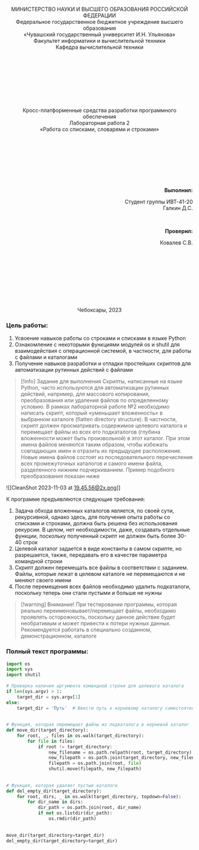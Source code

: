 <div>
<p align="center" style="font-size=14pt; font-weight: bolder;">МИНИСТЕРСТВО НАУКИ И ВЫСШЕГО ОБРАЗОВАНИЯ РОССИЙСКОЙ ФЕДЕРАЦИИ
<br>
Федеральное государственное бюджетное учреждение высшего образования
<br>
«Чувашский государственный университет И.Н. Ульянова»
<br>
Факультет информатики и вычислительной техники 
<br>
Кафедра вычислительной техники
<br> <br> <br> <br> <br> <br> <br><br> <br> <br>
Кросс-платформенные средства разработки программного обеспечения
<br>
Лабораторная работа 2
<br>
«Работа со списками, словарями и строками»
</p>

<br> <br> <br> <br><br> <br><br>

<span>
<p align="right" style="font-size=14pt; font-weight: bolder;">Выполнил:</p>
<p align="right" style="font-size=14pt;">Студент группы ИВТ-41-20 <br>
Галкин Д.С.
</p>
</span> <br>

<span>
<p align="right" style="font-size=14pt; font-weight: bolder;">Проверил:</p>
<p align="right" style="font-size=14pt;">Ковалев С.B.</p>
</span>

<br> <br>
<br> <br>
<br> <br>
<br> <br>
<p align="center" style="font-size=10pt;">Чебоксары, 2023</p>
<div style="page-break-after:always;  visibility:hidden"></div>
</div>

### Цель работы:

1. Усвоение навыков работы со строками и списками в языке Python
2. Ознакомление с некоторыми функциями модулей os и shutil для взаимодействия с операционной системой, в частности, для работы с файлами и каталогами
3. Получение навыков разработки и отладки простейших скриптов для автоматизации рутинных действий с файлами

> [!info] Задание для выполнения
> Скрипты, написанные на языке Python, часто используются для автоматизации рутинных действий, например, для массового копирования, преобразования или удаления файлов по определенному условию.
> В рамках лабораторной работе №2 необходимо написать скрипт, который «уменьшает вложенность» в выбранном каталоге (flatten directory structure). В частности, скрипт должен просматривать содержимое целевого каталога и перемещает файлы из всех его подкаталогов (глубина вложенности может быть произвольной) в этот каталог. При этом имена файлов меняются таким образом, чтобы избежать совпадающих имен и отразить их предыдущее расположение. Новые имена файлов состоят из последовательного перечисления всех промежуточных каталогов и самого имени файла, разделенного нижним подчеркиванием. Пример подобного преобразования показан ниже

![[CleanShot 2023-11-03 at 19.45.56@2x.png]]
<div style="page-break-after:always;  visibility:hidden"></div>

К программе предъявляются следующие требования:
1. Задача обхода вложенных каталогов является, по своей сути, рекурсивной, однако здесь, для получения опыта работы со списками и строками, должна быть решена без использования рекурсии. В целом, нет необходимости, даже, создавать отдельные функции, поскольку полученный скрипт не должен быть более 30-40 строк
2. Целевой каталог задается в виде константы в самом скрипте, но разрешается, также, передавать его в качестве параметра командной строки
3. Скрипт должен перемещать все файлы в соответствии с заданием. Файлы, которые лежат в целевом каталоге не перемещаются и не меняют своего имени
4. После перемещения всех файлов необходимо удалить подкаталоги, поскольку теперь они стали пустыми и больше не нужны

> [!warning] Внимание!
> При тестировании программы, которая реально переименовывает/перемещает файлы, необходимо проявлять осторожность, поскольку данное действие будет необратимым и может привести к потери нужных данных. Рекомендуется работать в специально созданном, демонстрационном, каталоге

<div style="page-break-after:always;  visibility:hidden"></div>

### Полный текст программы:

```python
import os  
import sys  
import shutil  
  
# Проверка наличия аргумента командной строки для целевого каталога  
if len(sys.argv) > 1:  
    target_dir = sys.argv[1]  
else:  
    target_dir = 'Путь'  # Ввести путь к корневому каталогу самостоятельно  
  
  
# Функция, которая перемещает файлы из подкаталога в корневой каталог  
def move_dir(target_directory):  
    for root, _, files in os.walk(target_directory):  
        for file in files:  
            if root != target_directory:  
                new_filename = os.path.relpath(root, target_directory).replace(os.path.sep, '_') + '_' + file  
                new_filepath = os.path.join(target_directory, new_filename)  
                filepath = os.path.join(root, file)  
                shutil.move(filepath, new_filepath)  
  
  
# Функция, которая удаляет пустые каталоги  
def del_empty_dir(target_directory):  
    for root, dirs, _ in os.walk(target_directory, topdown=False):  
        for dir_name in dirs:  
            dir_path = os.path.join(root, dir_name)  
            if not os.listdir(dir_path):  
                os.rmdir(dir_path)  
  
  
move_dir(target_directory=target_dir)  
del_empty_dir(target_directory=target_dir)
```